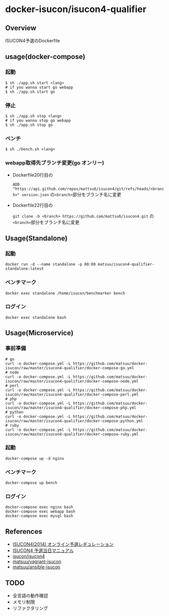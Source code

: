 # docker-isucon/isucon4-qualifier

## Overview
ISUCON4予選のDockerfile

## usage(docker-compose)
### 起動
```
$ sh ./app.sh start <lang> 
# if you wanna start go webapp
$ sh ./app.sh start go 
```
### 停止
```
$ sh ./app.sh stop <lang> 
# if you wanna stop go webapp
$ sh ./app.sh stop go
```

### ベンチ
```
$ sh ./bench.sh <lang>
```
### webapp取得先ブランチ変更(go オンリー)
* Dockerfile20行目の
  
    `ADD "https://api.github.com/repos/mattsu6/isucon4/git/refs/heads/<branch>" version.json`
    の`<branch>`部分をブランチ名に変更

* Dockerfile22行目の

    `git clone -b <branch> https://github.com/mattsu6/isucon4.git`
    の`<branch>`部分をブランチ名に変更




## Usage(Standalone)

### 起動

```
docker run -d --name standalone -p 80:80 matsuu/isucon4-qualifier-standalone:latest
```

### ベンチマーク

```
docker exec standalone /home/isucon/benchmarker bench
```

### ログイン

```
docker exec standalone bash
```

## Usage(Microservice)

### 事前準備

```
# go
curl -o docker-compose.yml -L https://github.com/matsuu/docker-isucon/raw/master/isucon4-qualifier/docker-compose-go.yml
# node
curl -o docker-compose.yml -L https://github.com/matsuu/docker-isucon/raw/master/isucon4-qualifier/docker-compose-node.yml
# perl
curl -o docker-compose.yml -L https://github.com/matsuu/docker-isucon/raw/master/isucon4-qualifier/docker-compose-perl.yml
# php
curl -o docker-compose.yml -L https://github.com/matsuu/docker-isucon/raw/master/isucon4-qualifier/docker-compose-php.yml
# python
curl -o docker-compose.yml -L https://github.com/matsuu/docker-isucon/raw/master/isucon4-qualifier/docker-compose-python.yml
# ruby
curl -o docker-compose.yml -L https://github.com/matsuu/docker-isucon/raw/master/isucon4-qualifier/docker-compose-ruby.yml
```

### 起動

```
docker-compose up -d nginx
```

### ベンチマーク

```
docker-compose up bench
```

### ログイン

```
docker-compose exec nginx bash
docker-compose exec webapp bash
docker-compose exec mysql bash
```

## References

- [ISUCON4(2014) オンライン予選レギュレーション](http://isucon.net/archives/39979344.html)
- [ISUCON4 予選当日マニュアル](https://gist.github.com/mirakui/e394ed543415852d34a6)
- [isucon/isucon4](https://github.com/isucon/isucon4)
- [matsuu/vagrant-isucon](https://github.com/matsuu/vagrant-isucon)
- [matsuu/ansible-isucon](https://github.com/matsuu/ansible-isucon)

## TODO

- 全言語の動作確認
- メモリ制限
- リファクタリング
